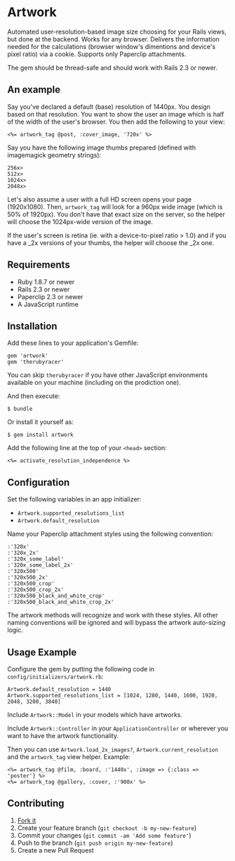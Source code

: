 # Artwork

Automated user-resolution-based image size choosing for your Rails views, but
done at the backend. Works for any browser. Delivers the information needed for
the calculations (browser window's dimentions and device's pixel ratio) via a
cookie. Supports only Paperclip attachments.

The gem should be thread-safe and should work with Rails 2.3 or newer.

## An example

Say you've declared a default (base) resolution of 1440px. You design based on
that resolution. You want to show the user an image which is half of the width
of the user's browser. You then add the following to your view:

    <%= artwork_tag @post, :cover_image, '720x' %>

Say you have the following image thumbs prepared (defined with imagemagick
geometry strings):

    256x>
    512x>
    1024x>
    2048x>

Let's also assume a user with a full HD screen opens your page (1920x1080).
Then, `artwork_tag` will look for a 960px wide image (which is 50% of 1920px).
You don't have that exact size on the server, so the helper will choose the
1024px-wide version of the image.

If the user's screen is retina (ie. with a device-to-pixel ratio > 1.0) and if
you have a _2x versions of your thumbs, the helper will choose the _2x one.

## Requirements

- Ruby 1.8.7 or newer
- Rails 2.3 or newer
- Paperclip 2.3 or newer
- A JavaScript runtime

## Installation

Add these lines to your application's Gemfile:

    gem 'artwork'
    gem 'therubyracer'

You can skip `therubyracer` if you have other JavaScript environments available
on your machine (including on the prodiction one).

And then execute:

    $ bundle

Or install it yourself as:

    $ gem install artwork

Add the following line at the top of your `<head>` section:

    <%= activate_resolution_independence %>

## Configuration

Set the following variables in an app initializer:

- `Artwork.supported_resolutions_list`
- `Artwork.default_resolution`

Name your Paperclip attachment styles using the following convention:

    :'320x'
    :'320x_2x'
    :'320x_some_label'
    :'320x_some_label_2x'
    :'320x500'
    :'320x500_2x'
    :'320x500_crop'
    :'320x500_crop_2x'
    :'320x500_black_and_white_crop'
    :'320x500_black_and_white_crop_2x'

The artwork methods will recognize and work with these styles. All other naming
conventions will be ignored and will bypass the artwork auto-sizing logic.

## Usage Example

Configure the gem by putting the following code in `config/initializers/artwork.rb`:

    Artwork.default_resolution = 1440
    Artwork.supported_resolutions_list = [1024, 1280, 1440, 1600, 1920, 2048, 3200, 3840]

Include `Artwork::Model` in your models which have artworks.

Include `Artwork::Controller` in your `ApplicationController` or wherever you
want to have the artwork functionality.

Then you can use `Artwork.load_2x_images?`, `Artwork.current_resolution` and
the `artwork_tag` view helper. Example:

    <%= artwork_tag @film, :board, :'1440x', :image => {:class => 'poster'} %>
    <%= artwork_tag @gallery, :cover, :'900x' %>

## Contributing

1. [Fork it](https://github.com/mitio/artwork/fork)
2. Create your feature branch (`git checkout -b my-new-feature`)
3. Commit your changes (`git commit -am 'Add some feature'`)
4. Push to the branch (`git push origin my-new-feature`)
5. Create a new Pull Request
